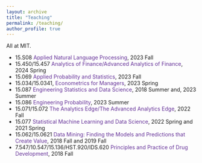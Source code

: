 ```yaml
---
layout: archive
title: "Teaching"
permalink: /teaching/
author_profile: true
---
```


All at MIT.

- 15.S08 <span style="color: #663399;">Applied Natural Language Processing</span>, 2023 Fall
- 15.450/15.457 <span style="color: #663399;">Analytics of Finance/Advanced Analytics of Finance</span>, 2024 Spring
- 15.069 <span style="color: #663399;">Applied Probability and Statistics</span>, 2023 Fall
- 15.034/15.0341, <span style="color: #663399;">Econometrics for Managers</span>, 2023 Spring
- 15.087 <span style="color: #663399;">Engineering Statistics and Data Science</span>, 2018 Summer and, 2023 Summer
- 15.086 <span style="color: #663399;">Engineering Probability</span>, 2023 Summer
- 15.071/15.072 <span style="color: #663399;">The Analytics Edge/The Advanced Analytics Edge</span>, 2022 Fall
- 15.077 <span style="color: #663399;">Statistical Machine Learning and Data Science</span>, 2022 Spring and 2021 Spring
- 15.062/15.0621 <span style="color: #663399;">Data Mining: Finding the Models and Predictions that Create Value</span>, 2018 Fall and 2019 Fall
- 7.547/10.547/15.136/HST.920/IDS.620 <span style="color: #663399;">Principles and Practice of Drug Development</span>, 2018 Fall

